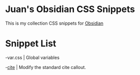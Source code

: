 # Juan's Obsidian CSS Snippets

This is my collection CSS snippets for [Obsidian](https://obsidian.md/)


# Snippet List

-var.css | Global variables

-[cite](docs/cite.md) | Modify the standard cite callout.
